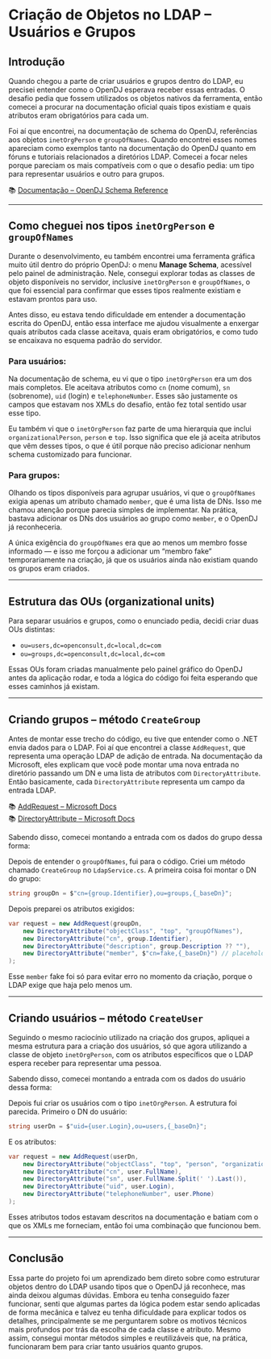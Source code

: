 # Criação de Objetos no LDAP – Usuários e Grupos

## Introdução

Quando chegou a parte de criar usuários e grupos dentro do LDAP, eu precisei entender como o OpenDJ esperava receber essas entradas. O desafio pedia que fossem utilizados os objetos nativos da ferramenta, então comecei a procurar na documentação oficial quais tipos existiam e quais atributos eram obrigatórios para cada um.

Foi aí que encontrei, na documentação de schema do OpenDJ, referências aos objetos `inetOrgPerson` e `groupOfNames`. Quando encontrei esses nomes apareciam como exemplos tanto na documentação do OpenDJ quanto em fóruns e tutoriais relacionados a diretórios LDAP. Comecei a focar neles porque pareciam os mais compatíveis com o que o desafio pedia: um tipo para representar usuários e outro para grupos.

📚 [Documentação – OpenDJ Schema Reference](https://backstage.forgerock.com/docs/opendj/7.0/schema-reference/)

---

## Como cheguei nos tipos `inetOrgPerson` e `groupOfNames`

Durante o desenvolvimento, eu também encontrei uma ferramenta gráfica muito útil dentro do próprio OpenDJ: o menu **Manage Schema**, acessível pelo painel de administração. Nele, consegui explorar todas as classes de objeto disponíveis no servidor, inclusive `inetOrgPerson` e `groupOfNames`, o que foi essencial para confirmar que esses tipos realmente existiam e estavam prontos para uso.

Antes disso, eu estava tendo dificuldade em entender a documentação escrita do OpenDJ, então essa interface me ajudou visualmente a enxergar quais atributos cada classe aceitava, quais eram obrigatórios, e como tudo se encaixava no esquema padrão do servidor.

### Para usuários:

Na documentação de schema, eu vi que o tipo `inetOrgPerson` era um dos mais completos. Ele aceitava atributos como `cn` (nome comum), `sn` (sobrenome), `uid` (login) e `telephoneNumber`. Esses são justamente os campos que estavam nos XMLs do desafio, então fez total sentido usar esse tipo.

Eu também vi que o `inetOrgPerson` faz parte de uma hierarquia que inclui `organizationalPerson`, `person` e `top`. Isso significa que ele já aceita atributos que vêm desses tipos, o que é útil porque não preciso adicionar nenhum schema customizado para funcionar.

### Para grupos:

Olhando os tipos disponíveis para agrupar usuários, vi que o `groupOfNames` exigia apenas um atributo chamado `member`, que é uma lista de DNs. Isso me chamou atenção porque parecia simples de implementar. Na prática, bastava adicionar os DNs dos usuários ao grupo como `member`, e o OpenDJ já reconheceria.

A única exigência do `groupOfNames` era que ao menos um membro fosse informado — e isso me forçou a adicionar um “membro fake” temporariamente na criação, já que os usuários ainda não existiam quando os grupos eram criados.

---

## Estrutura das OUs (organizational units)

Para separar usuários e grupos, como o enunciado pedia, decidi criar duas OUs distintas:
- `ou=users,dc=openconsult,dc=local,dc=com`
- `ou=groups,dc=openconsult,dc=local,dc=com`

Essas OUs foram criadas manualmente pelo painel gráfico do OpenDJ antes da aplicação rodar, e toda a lógica do código foi feita esperando que esses caminhos já existam.

---

## Criando grupos – método `CreateGroup`

Antes de montar esse trecho do código, eu tive que entender como o .NET envia dados para o LDAP. Foi aí que encontrei a classe `AddRequest`, que representa uma operação LDAP de adição de entrada. Na documentação da Microsoft, eles explicam que você pode montar uma nova entrada no diretório passando um DN e uma lista de atributos com `DirectoryAttribute`. Então basicamente, cada `DirectoryAttribute` representa um campo da entrada LDAP.

📚 [AddRequest – Microsoft Docs](https://learn.microsoft.com/en-us/dotnet/api/system.directoryservices.protocols.addrequest)  
📚 [DirectoryAttribute – Microsoft Docs](https://learn.microsoft.com/en-us/dotnet/api/system.directoryservices.protocols.directoryattribute)

Sabendo disso, comecei montando a entrada com os dados do grupo dessa forma:

Depois de entender o `groupOfNames`, fui para o código. Criei um método chamado `CreateGroup` no `LdapService.cs`. A primeira coisa foi montar o DN do grupo:

```csharp
string groupDn = $"cn={group.Identifier},ou=groups,{_baseDn}";
```

Depois preparei os atributos exigidos:
```csharp
var request = new AddRequest(groupDn,
    new DirectoryAttribute("objectClass", "top", "groupOfNames"),
    new DirectoryAttribute("cn", group.Identifier),
    new DirectoryAttribute("description", group.Description ?? ""),
    new DirectoryAttribute("member", $"cn=fake,{_baseDn}") // placeholder temporário
);
```

Esse `member` fake foi só para evitar erro no momento da criação, porque o LDAP exige que haja pelo menos um.

---

## Criando usuários – método `CreateUser`

Seguindo o mesmo raciocínio utilizado na criação dos grupos, apliquei a mesma estrutura para a criação dos usuários, só que agora utilizando a classe de objeto `inetOrgPerson`, com os atributos específicos que o LDAP espera receber para representar uma pessoa.

Sabendo disso, comecei montando a entrada com os dados do usuário dessa forma:

Depois fui criar os usuários com o tipo `inetOrgPerson`. A estrutura foi parecida. Primeiro o DN do usuário:
```csharp
string userDn = $"uid={user.Login},ou=users,{_baseDn}";
```

E os atributos:
```csharp
var request = new AddRequest(userDn,
    new DirectoryAttribute("objectClass", "top", "person", "organizationalPerson", "inetOrgPerson"),
    new DirectoryAttribute("cn", user.FullName),
    new DirectoryAttribute("sn", user.FullName.Split(' ').Last()),
    new DirectoryAttribute("uid", user.Login),
    new DirectoryAttribute("telephoneNumber", user.Phone)
);
```

Esses atributos todos estavam descritos na documentação e batiam com o que os XMLs me forneciam, então foi uma combinação que funcionou bem.

---

## Conclusão

Essa parte do projeto foi um aprendizado bem direto sobre como estruturar objetos dentro do LDAP usando tipos que o OpenDJ já reconhece, mas ainda deixou algumas dúvidas. Embora eu tenha conseguido fazer funcionar, senti que algumas partes da lógica podem estar sendo aplicadas de forma mecânica e talvez eu tenha dificuldade para explicar todos os detalhes, principalmente se me perguntarem sobre os motivos técnicos mais profundos por trás da escolha de cada classe e atributo. Mesmo assim, consegui montar métodos simples e reutilizáveis que, na prática, funcionaram bem para criar tanto usuários quanto grupos.


